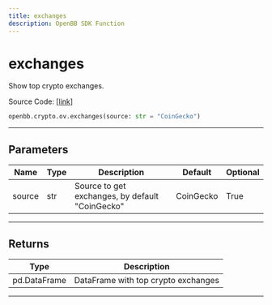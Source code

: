 ```yaml
---
title: exchanges
description: OpenBB SDK Function
---
```


# exchanges

Show top crypto exchanges.

Source Code: [[link](https://github.com/OpenBB-finance/OpenBBTerminal/tree/main/openbb_terminal/cryptocurrency/overview/sdk_helpers.py#L42)]

```python
openbb.crypto.ov.exchanges(source: str = "CoinGecko")
```

---

## Parameters

| Name | Type | Description | Default | Optional |
| ---- | ---- | ----------- | ------- | -------- |
| source | str | Source to get exchanges, by default "CoinGecko" | CoinGecko | True |


---

## Returns

| Type | Description |
| ---- | ----------- |
| pd.DataFrame | DataFrame with top crypto exchanges |
---

